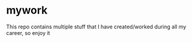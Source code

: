 # mywork
This repo contains multiple stuff that I have created/worked during all my career, so enjoy it
